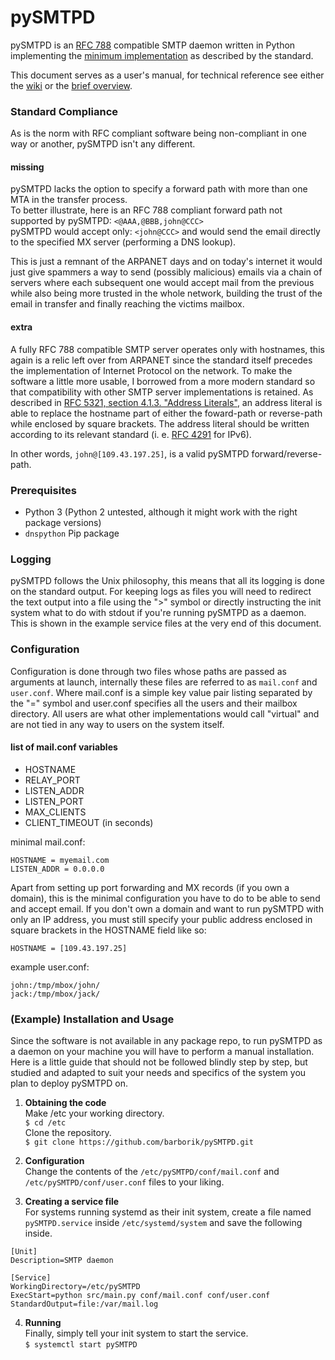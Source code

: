 # pySMTPD
pySMTPD is an [RFC 788](https://datatracker.ietf.org/doc/html/rfc788) compatible SMTP daemon written in Python implementing the [minimum implementation](https://www.rfc-editor.org/rfc/rfc788.html#page-35) as described by the standard.

This document serves as a user's manual, for technical reference see either the [wiki](https://github.com/barborik/pySMTPD/wiki) or the [brief overview](https://github.com/barborik/pySMTPD/blob/main/brief_technical_reference.md).

### Standard Compliance
As is the norm with RFC compliant software being non-compliant in one way or another, pySMTPD isn't any different.

#### missing
pySMTPD lacks the option to specify a forward path with more than one MTA in the transfer process.  
To better illustrate, here is an RFC 788 compliant forward path not supported by pySMTPD: ```<@AAA,@BBB,john@CCC>```  
pySMTPD would accept only: ```<john@CCC>``` and would send the email directly to the specified MX server (performing a DNS lookup).

This is just a remnant of the ARPANET days and on today's internet it would just give spammers a way to send (possibly malicious) emails via a chain of servers where each subsequent one would accept mail from the previous while also being more trusted in the whole network, building the trust of the email in transfer and finally reaching the victims mailbox.

#### extra
A fully RFC 788 compatible SMTP server operates only with hostnames, this again is a relic left over from ARPANET since the standard itself precedes the implementation of Internet Protocol on the network. To make the software a little more usable, I borrowed from a more modern standard so that compatibility with other SMTP server implementations is retained. As described in [RFC 5321, section 4.1.3. "Address Literals"](https://www.rfc-editor.org/rfc/rfc5321.html#section-4.1.3), an address literal is able to replace the hostname part of either the foward-path or reverse-path while enclosed by square brackets.
The address literal should be written according to its relevant standard (i. e. [RFC 4291](https://www.rfc-editor.org/rfc/rfc4291.html) for IPv6).  

In other words, ```john@[109.43.197.25]```, is a valid pySMTPD forward/reverse-path.

### Prerequisites

- Python 3 (Python 2 untested, although it might work with the right package versions)
- ```dnspython``` Pip package

### Logging
pySMTPD follows the Unix philosophy, this means that all its logging is done on the standard output. For keeping logs as files you will need to redirect the text output into a file using the ">" symbol or directly instructing the init system what to do with stdout if you're running pySMTPD as a daemon. This is shown in the example service files at the very end of this document.

### Configuration
Configuration is done through two files whose paths are passed as arguments at launch, internally these files are referred to as ```mail.conf``` and ```user.conf```. Where mail.conf is a simple key value pair listing separated by the "=" symbol and user.conf specifies all the users and their mailbox directory. All users are what other implementations would call "virtual" and are not tied in any way to users on the system itself.  

#### list of mail.conf variables
- HOSTNAME
- RELAY_PORT
- LISTEN_ADDR
- LISTEN_PORT
- MAX_CLIENTS
- CLIENT_TIMEOUT (in seconds)

minimal mail.conf:
```
HOSTNAME = myemail.com
LISTEN_ADDR = 0.0.0.0
```
Apart from setting up port forwarding and MX records (if you own a domain), this is the minimal configuration you have to do to be able to send and accept email. If you don't own a domain and want to run pySMTPD with only an IP address, you must still specify your public address enclosed in square brackets in the HOSTNAME field like so:
```
HOSTNAME = [109.43.197.25]
```

example user.conf:
```
john:/tmp/mbox/john/
jack:/tmp/mbox/jack/
```

### (Example) Installation and Usage
Since the software is not available in any package repo, to run pySMTPD as a daemon on your machine you will have to perform a manual installation. Here is a little guide that should not be followed blindly step by step, but studied and adapted to suit your needs and specifics of the system you plan to deploy pySMTPD on.

1. **Obtaining the code**  
Make /etc your working directory.  
```$ cd /etc```  
Clone the repository.  
```$ git clone https://github.com/barborik/pySMTPD.git```

2. **Configuration**  
Change the contents of the ```/etc/pySMTPD/conf/mail.conf``` and ```/etc/pySMTPD/conf/user.conf``` files to your liking.

3. **Creating a service file**  
For systems running systemd as their init system, create a file named ```pySMTPD.service``` inside ```/etc/systemd/system``` and save the following inside.
```
[Unit]
Description=SMTP daemon

[Service]
WorkingDirectory=/etc/pySMTPD
ExecStart=python src/main.py conf/mail.conf conf/user.conf
StandardOutput=file:/var/mail.log
```

4. **Running**  
Finally, simply tell your init system to start the service.  
```$ systemctl start pySMTPD```
